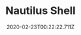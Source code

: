 ---
templateKey: blog-post
featuredpost: false
date: 2020-02-23T00:22:22.711Z
title: Nautilus Shell
description: An ancient shell.
type: forage
sellPrice: 120
energy: 
health: 
featuredimage: /img/Nautilus_Shell.png
tags:
  - forageable
  - Field Research Bundle
  - Beach
  - Winter
  - inedible
---